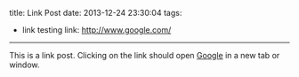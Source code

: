 title: Link Post
date: 2013-12-24 23:30:04
tags:
- link testing
link: http://www.google.com/
---

This is a link post. Clicking on the link should open [Google](http://www.google.com/) in a new tab or window.